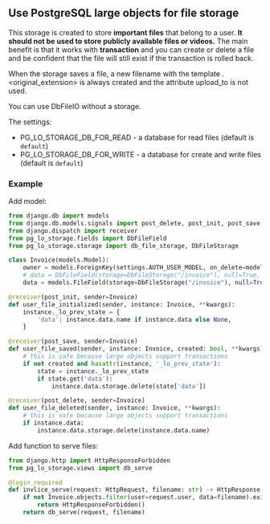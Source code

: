 ## Use PostgreSQL large objects for file storage

This storage is created to store **important files** that belong to a user.
**It should not be used to store publicly available files or videos.**
The main benefit is that it works with **transaction** and you can create or delete a file and be confident that the file will still exist if the transaction is rolled back.

When the storage saves a file, a new filename with the template <loid>.<original_extension> is always created and the attribute upload_to is not used.

You can use DbFileIO without a storage.

The settings:
* PG_LO_STORAGE_DB_FOR_READ - a database for read files (default is `default`)
* PG_LO_STORAGE_DB_FOR_WRITE - a database for create and write files (default is `default`)

### Example

Add model:
```python
from django.db import models
from django.db.models.signals import post_delete, post_init, post_save
from django.dispatch import receiver
from pg_lo_storage.fields import DbFileField
from pg_lo_storage.storage import db_file_storage, DbFileStorage

class Invoice(models.Model):
    owner = models.ForeignKey(settings.AUTH_USER_MODEL, on_delete=models.CASCADE)
    # data = DbFileField(storage=DbFileStorage("/invoice"), null=True, blank=True)
    data = models.FileField(storage=DbFileStorage("/invoice"), null=True, blank=True)

@receiver(post_init, sender=Invoice)
def user_file_initialized(sender, instance: Invoice, **kwargs):
    instance._lo_prev_state = {
        'data': instance.data.name if instance.data else None,
    }

@receiver(post_save, sender=Invoice)
def user_file_saved(sender, instance: Invoice, created: bool, **kwargs):
    # this is safe because large objects support transactions
    if not created and hasattr(instance, '_lo_prev_state'):
        state = instance._lo_prev_state
        if state.get('data'):
            instance.data.storage.delete(state['data'])

@receiver(post_delete, sender=Invoice)
def user_file_deleted(sender, instance: Invoice, **kwargs):
    # this is safe because large objects support transactions
    if instance.data:
        instance.data.storage.delete(instance.data.name)
```

Add function to serve files:
```python
from django.http import HttpResponseForbidden
from pg_lo_storage.views import db_serve

@login_required
def invlice_serve(request: HttpRequest, filename: str) -> HttpResponse:
    if not Invoice.objects.filter(user=request.user, data=filename).exists():
        return HttpResponseForbidden()
    return db_serve(request, filename)
```